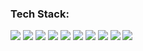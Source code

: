 ### Tech Stack:
<img src="https://img.shields.io/badge/React-61DAFB?style=for-the-badge&logo=React&logoColor=fff" /> <img src="https://img.shields.io/badge/JavaScript-F7DF1E?style=for-the-badge&logo=JavaScript&logoColor=000000" /> <img src="https://img.shields.io/badge/Redux-764ABC?style=for-the-badge&logo=Redux&logoColor=FFF" /> <img src="https://img.shields.io/badge/NEXT.JS-000?style=for-the-badge&logo=Next.js&logoColor=ffffff" /> <img src="https://img.shields.io/badge/TypeScript-3178C6?style=for-the-badge&logo=TypeScript&logoColor=fff" /> <img src="https://img.shields.io/badge/HTML5-E34F26?style=for-the-badge&logo=HTML5&logoColor=fff" /> <img src="https://img.shields.io/badge/CSS3-1572B6?style=for-the-badge&logo=CSS3&logoColor=fff" /> <img src="https://img.shields.io/badge/SASS-CC6699?style=for-the-badge&logo=Sass&logoColor=fff" /> <img src="https://img.shields.io/badge/MongoDB-47A248?style=for-the-badge&logo=MongoDB&logoColor=fff" /> <img src="https://img.shields.io/badge/MySQL-4479A1?style=for-the-badge&logo=MySQL&logoColor=fff" />

